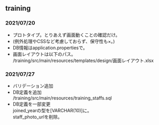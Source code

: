 ## training

### 2021/07/20
* プロトタイプ。とりあえず画面動くことの確認だけ。
* (例外処理やCSSなど考慮しておらず、保守性も×。)
* DB情報はapplication.propertiesで。
* 画面レイアウトは以下のパス。  
/training/src/main/resources/templates/design/画面レイアウト.xlsx

### 2021/07/27
* バリデーション追加
* DB定義を追加  
/training/src/main/resources/training_staffs.sql
* DB定義を一部変更  
joined_yearの型を[VARCHAR(10)]に。  
staff_photo_urlを削除。